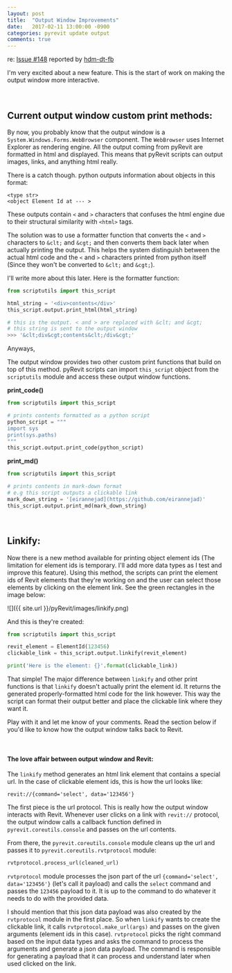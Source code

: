 ```yaml
---
layout: post
title:  "Output Window Improvements"
date:   2017-02-11 13:00:00 -0900
categories: pyrevit update output
comments: true
---
```


re: [Issue #148](https://github.com/eirannejad/pyRevit/issues/148) reported by [hdm-dt-fb](https://github.com/hdm-dt-fb)

I'm very excited about a new feature. This is the start of work on making the output window more interactive.

&nbsp;
## Current output window custom print methods:
By now, you probably know that the output window is a `System.Windows.Forms.WebBrowser` component. The `WebBrowser` uses Internet Explorer as rendering engine. All the output coming from pyRevit are formatted in html and displayed. This means that pyRevit scripts can output images, links, and anything html really.

There is a catch though. python outputs information about objects in this format:

```
<type str>
<object Element Id at --- >
```

These outputs contain `<` and `>` characters that confuses the html engine due to their structural similarity with `<html>` tags.

The solution was to use a formatter function that converts the `<` and `>` characters to `&clt;` and `&cgt;` and then converts them back later when actually printing the output. This helps the system distinguish between the actual html code and the `<` and `>` characters printed from python itself (Since they won't be converted to `&clt;` and `&cgt;`).

I'll write more about this later. Here is the formatter function:

``` python
from scriptutils import this_script

html_string = '<div>contents</div>'
this_script.output.print_html(html_string)

# this is the output. < and > are replaced with &clt; and &cgt;
# this string is sent to the output window
>>> '&clt;div&cgt;contents&clt;/div&cgt;'
```

Anyways,

The output window provides two other custom print functions that build on top of this method. pyRevit scripts can import `this_script` object from the `scriptutils` module and access these output window functions.

**print_code()**

``` python
from scriptutils import this_script

# prints contents formatted as a python script
python_script = """
import sys
print(sys.paths)
"""
this_script.output.print_code(python_script)
```
**print_md()**

``` python
from scriptutils import this_script

# prints contents in mark-down format
# e.g this script outputs a clickable link
mark_down_string = '[eirannejad](https://github.com/eirannejad)'
this_script.output.print_md(mark_down_string)
```

&nbsp;
## Linkify:
Now there is a new method available for printing object element ids (The limitation for element ids is temporary. I'll add more data types as I test and improve this feature). Using this method, the scripts can print the element ids of Revit elements that they're working on and the user can select those elements by clicking on the element link. See the green rectangles in the image below:

![]({{ site.url }}/pyRevit/images/linkify.png)


And this is they're created:

``` python
from scriptutils import this_script

revit_element = ElementId(123456)
clickable_link = this_script.output.linkify(revit_element)

print('Here is the element: {}'.format(clickable_link))

```

That simple!
The major difference between `linkify` and other print functions is that `linkify` doesn't actually print the element id. It returns the generated properly-formatted html code for the link however. This way the script can format their output better and place the clickable link where they want it.

Play with it and let me know of your comments. Read the section below if you'd like to know how the output window talks back to Revit.

&nbsp;
#### The love affair between output window and Revit:
The `linkify` method generates an html link element that contains a special url. In the case of clickable element ids, this is how the url looks like:

```
revit://{command='select', data='123456'}
```

The first piece is the url protocol. This is really how the output window interacts with Revit. Whenever user clicks on a link with `revit://` protocol, the output window calls a callback function defined in `pyrevit.coreutils.console` and passes on the url contents.

From there, the `pyrevit.coreutils.console` module cleans up the url and passes it to `pyrevit.coreutils.rvtprotocol` module:

``` python
rvtprotocol.process_url(cleaned_url)
```

`rvtprotocol` module processes the json part of the url `{command='select', data='123456'}` (let's call it payload) and calls the `select` command and passes the `123456` payload to it. It is up to the command to do whatever it needs to do with the provided data.

I should mention that this json data payload was also created by the `rvtprotocol` module in the first place. So when `linkify` wants to create the clickable link, it calls `rvtprotocol.make_url(args)` and passes on the given arguments (element ids in this case). `rvtprotocol` picks the right command based on the input data types and asks the command to process the arguments and generate a json data payload. The command is responsible for generating a payload that it can process and understand later when used clicked on the link.

